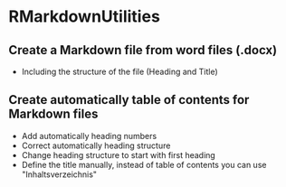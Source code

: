 # RMarkdownUtilities
## Create a Markdown file from word files (.docx) 

-   Including the structure of the file (Heading and Title)

## Create automatically table of contents for Markdown files

-   Add automatically heading numbers
-   Correct automatically heading structure 
-   Change heading structure to start with first heading 
-   Define the title manually, instead of table of contents you can use "Inhaltsverzeichnis"
